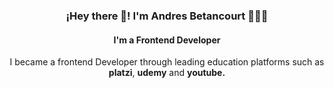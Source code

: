 <p align="center" width="300">
   <h3 align="center">¡Hey there 👋! I'm Andres Betancourt 👨🏻‍💻</h3>
</p>

<h4 align="center">I'm a Frontend Developer</h4>
<p align="center">I became a frontend Developer through leading education platforms such as <strong>platzi</strong>, <strong>udemy</strong> and <strong>youtube.</strong></p>

<!--
**andresebb/andresebb** is a ✨ _special_ ✨ repository because its `README.md` (this file) appears on your GitHub profile.

Here are some ideas to get you started:

- 🔭 I’m currently working on ...
- 🌱 I’m currently learning ...
- 👯 I’m looking to collaborate on ...
- 🤔 I’m looking for help with ...
- 💬 Ask me about ...
- 📫 How to reach me: ...
- 😄 Pronouns: ...
- ⚡ Fun fact: ...
-->
